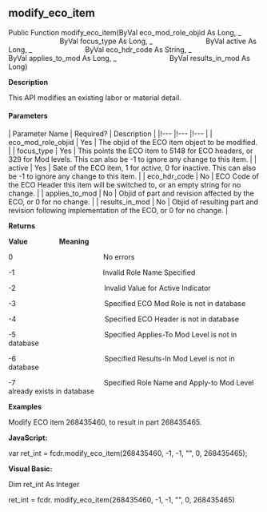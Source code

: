 modify_eco_item
-------------------

Public Function modify_eco_item(ByVal eco_mod_role_objid As Long, _
                          ByVal focus_type As Long, _
                          ByVal active As Long, _
                          ByVal eco_hdr_code As String, _
                          ByVal applies_to_mod As Long, _
                          ByVal results_in_mod As Long)

**Description**

This API modifies an existing labor or material detail.

#### Parameters

| Parameter Name | Required? | Description |
|!--- |!--- |!--- |
| eco_mod_role_objid | Yes | The objid of the ECO item object to be modified. |
| focus_type | Yes | This points the ECO item to 5148 for ECO headers, or 329 for Mod levels. This can also be -1 to ignore any change to this item. |
| active | Yes | Sate of the ECO item, 1 for active, 0 for inactive. This can also be -1 to ignore any change to this item. |
| eco_hdr_code | No | ECO Code of the ECO Header this item will be switched to, or an empty string for no change. |
| applies_to_mod | No | Objid of part and revision affected by the ECO, or 0 for no change. |
| results_in_mod | No | Objid of resulting part and revision following implementation of the ECO, or 0 for no change. |

**Returns**

**Value**                **Meaning**

0                                              No errors

-1                                             Invalid Role Name Specified

-2                                             Invalid Value for Active Indicator

-3                                             Specified ECO Mod Role is not in database

-4                                             Specified ECO Header is not in database

-5                                             Specified Applies-To Mod Level is not in database

-6                                             Specified Results-In Mod Level is not in database

-7                                             Specified Role Name and Apply-to Mod Level already exists in database

**Examples**

 Modify ECO item 268435460, to result in part 268435465.

**JavaScript:**

var ret_int = fcdr.modify_eco_item(268435460, -1, -1, "", 0, 268435465);

**Visual Basic:**

Dim ret_int As Integer

ret_int = fcdr. modify_eco_item(268435460, -1, -1, "", 0, 268435465)